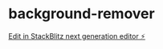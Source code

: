 # background-remover

[Edit in StackBlitz next generation editor ⚡️](https://stackblitz.com/~/github.com/bhavin786/background-remover)